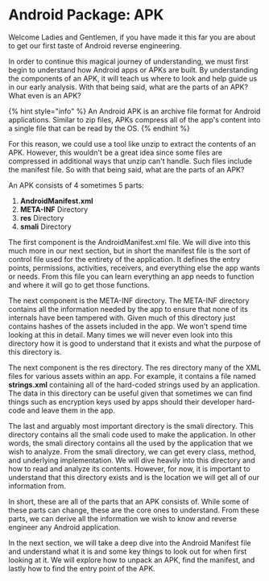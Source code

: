 # Android Package: APK

Welcome Ladies and Gentlemen, if you have made it this far you are about to get our first taste of Android reverse engineering.

In order to continue this magical journey of understanding, we must first begin to understand how Android apps or APKs are built. By understanding the components of an APK, it will teach us where to look and help guide us in our early analysis. With that being said, what are the parts of an APK? What even is an APK?

{% hint style="info" %}
An Android APK is an archive file format for Android applications. Similar to zip files, APKs compress all of the app's content into a single file that can be read by the OS.
{% endhint %}

For this reason, we could use a tool like unzip to extract the contents of an APK. However, this wouldn't be a great idea since some files are compressed in additional ways that unzip can't handle. Such files include the manifest file. So with that being said, what are the parts of an APK?

An APK consists of 4 sometimes 5 parts:

1. &#x20;**AndroidManifest.xml**
2. **META-INF** Directory&#x20;
3. **res** Directory&#x20;
4. **smali** Directory

The first component is the AndroidManifest.xml file. We will dive into this much more in our next section, but in short the manifest file is the sort of control file used for the entirety of the application. It defines the entry points, permissions, activities, receivers, and everything else the app wants or needs. From this file you can learn everything an app needs to function and where it will go to get those functions.

The next component is the META-INF directory. The META-INF directory contains all the information needed by the app to ensure that none of its internals have been tampered with. Given much of this directory just contains hashes of the assets included in the app. We won't spend time looking at this in detail. Many times we will never even look into this directory how it is good to understand that it exists and what the purpose of this directory is.

The next component is the res directory. The res directory many of the XML files for various assets within an app. For example, it contains a file named **strings.xml** containing all of the hard-coded strings used by an application. The data in this directory can be useful given that sometimes we can find things such as encryption keys used by apps should their developer hard-code and leave them in the app.

The last and arguably most important directory is the smali directory. This directory contains all the smali code used to make the application. In other words, the smali directory contains all the used by the application that we wish to analyze. From the smali directory, we can get every class, method, and underlying implementation. We will dive heavily into this directory and how to read and analyze its contents. However, for now, it is important to understand that this directory exists and is the location we will get all of our information from.

In short, these are all of the parts that an APK consists of. While some of these parts can change, these are the core ones to understand. From these parts, we can derive all the information we wish to know and reverse engineer any Android application.

In the next section, we will take a deep dive into the Android Manifest file and understand what it is and some key things to look out for when first looking at it. We will explore how to unpack an APK, find the manifest, and lastly how to find the entry point of the APK.
